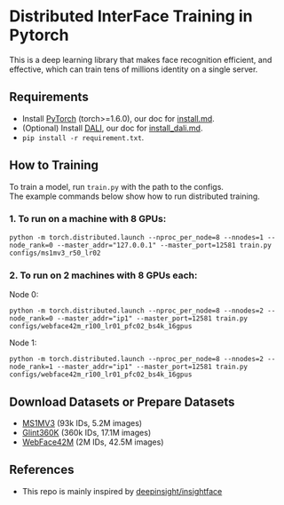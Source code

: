 # Distributed InterFace Training in Pytorch

This is a deep learning library that makes face recognition efficient, and effective, which can train tens of millions
identity on a single server.

## Requirements

- Install [PyTorch](http://pytorch.org) (torch>=1.6.0), our doc for [install.md](docs/install.md).
- (Optional) Install [DALI](https://docs.nvidia.com/deeplearning/dali/user-guide/docs/), our doc for [install_dali.md](docs/install_dali.md).
- `pip install -r requirement.txt`.
  
## How to Training

To train a model, run `train.py` with the path to the configs.  
The example commands below show how to run
distributed training.

### 1. To run on a machine with 8 GPUs:

```shell
python -m torch.distributed.launch --nproc_per_node=8 --nnodes=1 --node_rank=0 --master_addr="127.0.0.1" --master_port=12581 train.py configs/ms1mv3_r50_lr02
```

### 2. To run on 2 machines with 8 GPUs each:

Node 0:

```shell
python -m torch.distributed.launch --nproc_per_node=8 --nnodes=2 --node_rank=0 --master_addr="ip1" --master_port=12581 train.py configs/webface42m_r100_lr01_pfc02_bs4k_16gpus
```

Node 1:

```shell
python -m torch.distributed.launch --nproc_per_node=8 --nnodes=2 --node_rank=1 --master_addr="ip1" --master_port=12581 train.py configs/webface42m_r100_lr01_pfc02_bs4k_16gpus
```

## Download Datasets or Prepare Datasets

- [MS1MV3](https://github.com/deepinsight/insightface/tree/master/recognition/_datasets_#ms1m-retinaface) (93k IDs, 5.2M images)
- [Glint360K](https://github.com/deepinsight/insightface/tree/master/recognition/partial_fc#4-download) (360k IDs, 17.1M images)
- [WebFace42M](docs/prepare_webface42m.md) (2M IDs, 42.5M images)



## References

- This repo is mainly inspired by [deepinsight/insightface](https://github.com/deepinsight/insightface)

